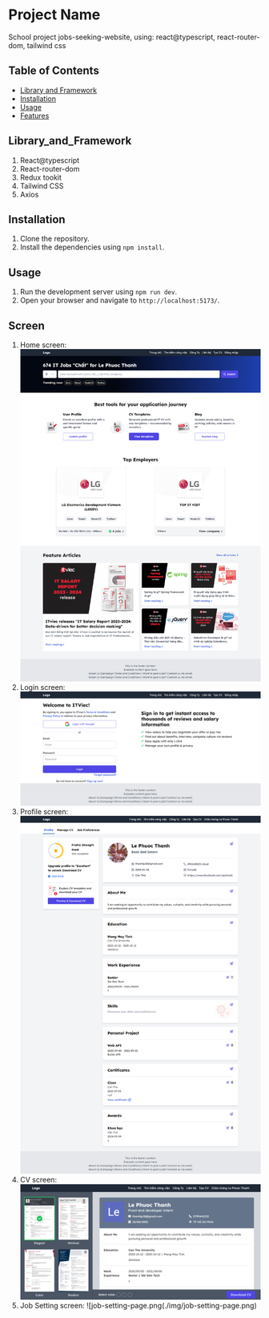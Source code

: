 # Project Name

School project jobs-seeking-website, using: react@typescript, react-router-dom, tailwind css

## Table of Contents

- [Library and Framework](#Library_and_Framework)
- [Installation](#installation)
- [Usage](#usage)
- [Features](#features)

## Library_and_Framework

1. React@typescript
2. React-router-dom
3. Redux tookit
4. Tailwind CSS
5. Axios

## Installation

1. Clone the repository.
2. Install the dependencies using `npm install`.

## Usage

1. Run the development server using `npm run dev`.
2. Open your browser and navigate to `http://localhost:5173/`.

## Screen

1. Home screen: ![home-screen.png](./img/home-screen.png)
2. Login screen: ![login-screen.png](./img/login-screen.png)
3. Profile screen: ![profile-page.png](./img/profile-page.png)
4. CV screen: ![cv_page-screen.png](./img/cv_page-screen.png)
5. Job Setting screen: ![job-setting-page.png(./img/job-setting-page.png)
